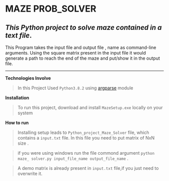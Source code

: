 # MAZE PROB_SOLVER 

## _This Python project to solve maze contained in a text file_.

This Program takes the input file and output file , name as command-line arguments.
Using the square matrix present in the input file it would generate a path to reach the end of the maze and put/show it in the output file.
***

**Technologies Involve**
>In this Project Used `Python3.8.2` using [argparse](https://docs.python.org/3/library/argparse.html) module


**Installation**
> To run this project, download and install `MazeSetup.exe` locally on your system 

**How to run**
>Installing setup leads to `Python_project_Maze_Solver` file, which contains a `input.txt` file. In this file you need to put matrix of NxN size .

>if you were using windows run the file  commond argument `python maze_ solver.py input_file_name output_file_name` .

>A demo matrix is already present in `input.txt` file,if you just need to overwrite it.
